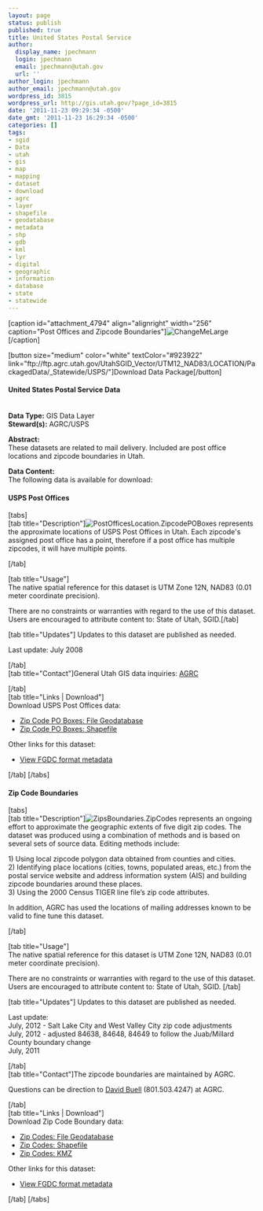 ```yaml
---
layout: page
status: publish
published: true
title: United States Postal Service
author:
  display_name: jpechmann
  login: jpechmann
  email: jpechmann@utah.gov
  url: ''
author_login: jpechmann
author_email: jpechmann@utah.gov
wordpress_id: 3815
wordpress_url: http://gis.utah.gov/?page_id=3815
date: '2011-11-23 09:29:34 -0500'
date_gmt: '2011-11-23 16:29:34 -0500'
categories: []
tags:
- sgid
- Data
- utah
- gis
- map
- mapping
- dataset
- download
- agrc
- layer
- shapefile
- geodatabase
- metadata
- shp
- gdb
- kml
- lyr
- digital
- geographic
- information
- database
- state
- statewide
---
```

<p>[caption id="attachment_4794" align="alignright" width="256" caption="Post Offices and Zipcode Boundaries"]<img class="size-full wp-image-4794" src="http://gis.utah.gov/wp-content/uploads/USPSLarge.png" alt="ChangeMeLarge" />[/caption]</p>
<p>[button size="medium" color="white" textColor="#923922" link="ftp://ftp.agrc.utah.gov/UtahSGID_Vector/UTM12_NAD83/LOCATION/PackagedData/_Statewide/USPS/"]Download Data Package[/button]</p>
<h4><strong>United States Postal Service Data</h4>
<p></strong><br />
<strong>Data Type:</strong> GIS Data Layer<br />
<strong>Steward(s):</strong> AGRC/USPS</p>
<p><strong>Abstract:</strong><br />
These datasets are related to mail delivery. Included are post office locations and zipcode boundaries in Utah.</p>
<p><strong>Data Content:</strong><br />
The following data is available for download:</p>
<p><h4 class="product">USPS Post Offices</h4>
<p>[tabs]<br />
[tab title="Description"]<img class="productImage-Thumb" src="http://gis.utah.gov/wp-content/uploads/USPSSmallB.png" alt="PostOffices" />Location.ZipcodePOBoxes represents the approximate locations of USPS Post Offices in Utah. Each zipcode's assigned post office has a point, therefore if a post office has multiple zipcodes, it will have multiple points.  </p>
<div class="clear"></div>
<p> [/tab]</p>
<p>[tab title="Usage"]<br />
The native spatial reference for this dataset is UTM Zone 12N, NAD83 (0.01 meter coordinate precision).</p>
<p>There are no constraints or warranties with regard to the use of this dataset. Users are encouraged to attribute content to: State of Utah, SGID.[/tab]</p>
<p>[tab title="Updates"] Updates to this dataset are published as needed.</p>
<p>Last update: July 2008</p>
<p>[/tab]<br />
[tab title="Contact"]General Utah GIS data inquiries: <a href="mailto:agrc@utah.gov">AGRC</a></p>
<p>[/tab]<br />
[tab title="Links | Download"]<br />
Download USPS Post Offices data:</p>
<ul>
<li><a href="ftp://ftp.agrc.utah.gov/UtahSGID_Vector/UTM12_NAD83/LOCATION/UnpackagedData/ZipCodePOBoxes/_Statewide/ZipCodePOBoxes_gdb.zip">Zip Code PO Boxes: File Geodatabase</a></li>
<li><a href="ftp://ftp.agrc.utah.gov/UtahSGID_Vector/UTM12_NAD83/LOCATION/UnpackagedData/ZipCodePOBoxes/_Statewide/ZipCodePOBoxes_shp.zip">Zip Code PO Boxes: Shapefile</a></li>
</ul>
<p>Other links for this dataset:</p>
<ul>
<li><a href="ftp://ftp.agrc.utah.gov/SGID93_Vector/NAD83/MetadataHTML/SGID93_LOCATION_ZipCodePOBoxes.html">View FGDC format metadata</a></li>
</ul>
<p>[/tab] [/tabs]</p>
<h4 class="product">Zip Code Boundaries</h4>
<p>[tabs]<br />
[tab title="Description"]<img class="productImage-Thumb" src="http://gis.utah.gov/wp-content/uploads/USPSSmall.png" alt="Zips" />Boundaries.ZipCodes represents an ongoing effort to approximate the geographic extents of five digit zip codes. The dataset was produced using a combination of methods and is based on several sets of source data. Editing methods include:</p>
<p>1) Using local zipcode polygon data obtained from counties and cities.<br />
2) Identifying place locations (cities, towns, populated areas, etc.) from the postal service website and address information system (AIS) and building zipcode boundaries around these places.<br />
3) Using the 2000 Census TIGER line file’s zip code attributes.</p>
<p>In addition, AGRC has used the locations of mailing addresses known to be valid to fine tune this dataset.
<div class="clear"></div>
<p>  [/tab]</p>
<p>[tab title="Usage"]<br />
The native spatial reference for this dataset is UTM Zone 12N, NAD83 (0.01 meter coordinate precision).</p>
<p>There are no constraints or warranties with regard to the use of this dataset. Users are encouraged to attribute content to: State of Utah, SGID. [/tab]</p>
<p>[tab title="Updates"] Updates to this dataset are published as needed.</p>
<p>Last update:<br />
July, 2012 - Salt Lake City and West Valley City zip code adjustments<br />
July, 2012 - adjusted 84638, 84648, 84649 to follow the Juab/Millard County boundary change<br />
July, 2011</p>
<p>[/tab]<br />
[tab title="Contact"]The zipcode boundaries are maintained by AGRC.</p>
<p>Questions can be direction to <a href="mailto:dbuell@utah.gov">David Buell</a> (801.503.4247) at AGRC.</p>
<p>[/tab]<br />
[tab title="Links | Download"]<br />
Download Zip Code Boundary data:</p>
<ul>
<li><a href="ftp://ftp.agrc.utah.gov/UtahSGID_Vector/UTM12_NAD83/BOUNDARIES/UnpackagedData/ZipCodes/_Statewide/ZipCodes_gdb.zip">Zip Codes: File Geodatabase</a></li>
<li><a href="ftp://ftp.agrc.utah.gov/UtahSGID_Vector/UTM12_NAD83/BOUNDARIES/UnpackagedData/ZipCodes/_Statewide/ZipCodes_shp.zip">Zip Codes: Shapefile</a></li>
<li><a href="ftp://ftp.agrc.utah.gov/UtahSGID_Vector/UTM12_NAD83/BOUNDARIES/UnpackagedData/ZipCodes/_Statewide/ZipCodes.kmz">Zip Codes: KMZ</a></li>
</ul>
<p>Other links for this dataset:</p>
<ul>
<li><a href="ftp://ftp.agrc.utah.gov/SGID93_Vector/NAD83/MetadataHTML/SGID93_BOUNDARIES_ZipCodes.html">View FGDC format metadata</a></li>
</ul>
<p>[/tab] [/tabs]</p>
